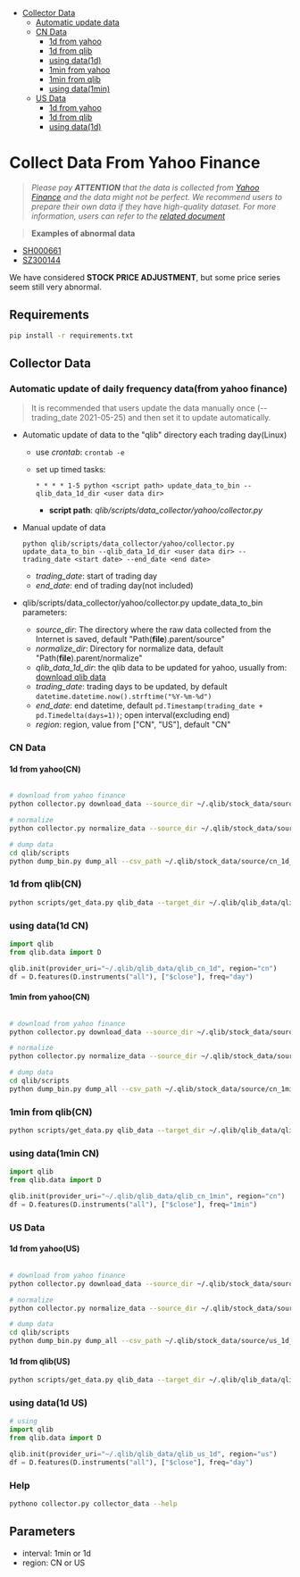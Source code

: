 
- [Collector Data](#collector-data)
  - [Automatic update data](#automatic-update-of-daily-frequency-data(from-yahoo-finance))
  - [CN Data](#CN-Data)
    - [1d from yahoo](#1d-from-yahoocn)
    - [1d from qlib](#1d-from-qlibcn)
    - [using data(1d)](#using-data1d-cn)
    - [1min from yahoo](#1min-from-yahoocn)
    - [1min from qlib](#1min-from-qlibcn)
    - [using data(1min)](#using-data1min-cn)
  - [US Data](#CN-Data)
    - [1d from yahoo](#1d-from-yahoous)
    - [1d from qlib](#1d-from-qlibus)
    - [using data(1d)](#using-data1d-us)


# Collect Data From Yahoo Finance

> *Please pay **ATTENTION** that the data is collected from [Yahoo Finance](https://finance.yahoo.com/lookup) and the data might not be perfect. We recommend users to prepare their own data if they have high-quality dataset. For more information, users can refer to the [related document](https://qlib.readthedocs.io/en/latest/component/data.html#converting-csv-format-into-qlib-format)*


>  **Examples of abnormal data**

- [SH000661](https://finance.yahoo.com/quote/000661.SZ/history?period1=1558310400&period2=1590796800&interval=1d&filter=history&frequency=1d)
- [SZ300144](https://finance.yahoo.com/quote/300144.SZ/history?period1=1557446400&period2=1589932800&interval=1d&filter=history&frequency=1d)

We have considered **STOCK PRICE ADJUSTMENT**, but some price series seem still very abnormal.

## Requirements

```bash
pip install -r requirements.txt
```

## Collector Data

### Automatic update of daily frequency data(from yahoo finance)
  > It is recommended that users update the data manually once (--trading_date 2021-05-25) and then set it to update automatically.

  * Automatic update of data to the "qlib" directory each trading day(Linux)
      * use *crontab*: `crontab -e`
      * set up timed tasks:

        ```
        * * * * 1-5 python <script path> update_data_to_bin --qlib_data_1d_dir <user data dir>
        ```
        * **script path**: *qlib/scripts/data_collector/yahoo/collector.py*

  * Manual update of data
      ```
      python qlib/scripts/data_collector/yahoo/collector.py update_data_to_bin --qlib_data_1d_dir <user data dir> --trading_date <start date> --end_date <end date>
      ```
      * *trading_date*: start of trading day
      * *end_date*: end of trading day(not included)

  * qlib/scripts/data_collector/yahoo/collector.py update_data_to_bin parameters:
      * *source_dir*: The directory where the raw data collected from the Internet is saved, default "Path(__file__).parent/source"
      * *normalize_dir*: Directory for normalize data, default "Path(__file__).parent/normalize"
      * *qlib_data_1d_dir*: the qlib data to be updated for yahoo, usually from: [download qlib data](https://github.com/microsoft/qlib/tree/main/scripts#download-cn-data)
      * *trading_date*: trading days to be updated, by default ``datetime.datetime.now().strftime("%Y-%m-%d")``
      * *end_date*: end datetime, default ``pd.Timestamp(trading_date + pd.Timedelta(days=1))``; open interval(excluding end)
      * *region*: region, value from ["CN", "US"], default "CN"


### CN Data

#### 1d from yahoo(CN)

```bash

# download from yahoo finance
python collector.py download_data --source_dir ~/.qlib/stock_data/source/cn_1d --region CN --start 2020-11-01 --end 2020-11-10 --delay 0.1 --interval 1d

# normalize
python collector.py normalize_data --source_dir ~/.qlib/stock_data/source/cn_1d --normalize_dir ~/.qlib/stock_data/source/cn_1d_nor --region CN --interval 1d

# dump data
cd qlib/scripts
python dump_bin.py dump_all --csv_path ~/.qlib/stock_data/source/cn_1d_nor --qlib_dir ~/.qlib/qlib_data/qlib_cn_1d --freq day --exclude_fields date,adjclose,dividends,splits,symbol

```

### 1d from qlib(CN)
```bash
python scripts/get_data.py qlib_data --target_dir ~/.qlib/qlib_data/qlib_cn_1d --region cn
```

### using data(1d CN)

```python
import qlib
from qlib.data import D

qlib.init(provider_uri="~/.qlib/qlib_data/qlib_cn_1d", region="cn")
df = D.features(D.instruments("all"), ["$close"], freq="day")
```

#### 1min from yahoo(CN)

```bash

# download from yahoo finance
python collector.py download_data --source_dir ~/.qlib/stock_data/source/cn_1min --region CN --start 2020-11-01 --end 2020-11-10 --delay 0.1 --interval 1min

# normalize
python collector.py normalize_data --source_dir ~/.qlib/stock_data/source/cn_1min --normalize_dir ~/.qlib/stock_data/source/cn_1min_nor --region CN --interval 1min

# dump data
cd qlib/scripts
python dump_bin.py dump_all --csv_path ~/.qlib/stock_data/source/cn_1min_nor --qlib_dir ~/.qlib/qlib_data/qlib_cn_1min --freq 1min --exclude_fields date,adjclose,dividends,splits,symbol
```

### 1min from qlib(CN)
```bash
python scripts/get_data.py qlib_data --target_dir ~/.qlib/qlib_data/qlib_cn_1min --interval 1min --region cn
```

### using data(1min CN)

```python
import qlib
from qlib.data import D

qlib.init(provider_uri="~/.qlib/qlib_data/qlib_cn_1min", region="cn")
df = D.features(D.instruments("all"), ["$close"], freq="1min")

```

### US Data

#### 1d from yahoo(US)

```bash

# download from yahoo finance
python collector.py download_data --source_dir ~/.qlib/stock_data/source/us_1d --region US --start 2020-11-01 --end 2020-11-10 --delay 0.1 --interval 1d

# normalize
python collector.py normalize_data --source_dir ~/.qlib/stock_data/source/us_1d --normalize_dir ~/.qlib/stock_data/source/us_1d_nor --region US --interval 1d

# dump data
cd qlib/scripts
python dump_bin.py dump_all --csv_path ~/.qlib/stock_data/source/us_1d_nor --qlib_dir ~/.qlib/stock_data/source/qlib_us_1d --freq day --exclude_fields date,adjclose,dividends,splits,symbol
```

#### 1d from qlib(US)

```bash
python scripts/get_data.py qlib_data --target_dir ~/.qlib/qlib_data/qlib_us_1d --region us
```

### using data(1d US)

```python
# using
import qlib
from qlib.data import D

qlib.init(provider_uri="~/.qlib/qlib_data/qlib_us_1d", region="us")
df = D.features(D.instruments("all"), ["$close"], freq="day")

```


### Help
```bash
pythono collector.py collector_data --help
```

## Parameters

- interval: 1min or 1d
- region: CN or US
